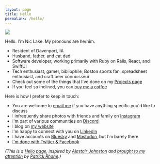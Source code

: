 ```yaml
---
layout: page
title: Hello
permalink: /hello/
---
```


<img class="photo photo-right" src="https://i.imgur.com/cpCOxpe.jpg" />

Hello. I'm Nic Lake. My pronouns are he/him.

- Resident of Davenport, IA
- Husband, father, and cat dad
- Software developer, working primarily with Ruby on Rails, React, and SwiftUI
- Tech enthusiast, gamer, bibliophile, Boston sports fan, spreadsheet enthusiast, and craft beer connoisseur
- Check out some of the things that I've done on my [Projects page](/projects)
- If you feel so inclined, you can [buy me a coffee](https://ko-fi.com/niclake)

Here is how I prefer to keep in touch:

- You are welcome to [email me](mailto:niclake13@gmail.com) if you have anything specific you'd like to discuss
- I infrequently share photos with friends and family on [Instagram](http://instagram.com/niclake)
- I'm part of various communities on [Discord](http://discordapp.com/users/147383526323388416)
- I blog on [my website](https://niclake.me)
- I'm happy to connect with you on [LinkedIn](https://www.linkedin.com/in/niclake/)
- I have accounts on [Bluesky](https://bsky.app/profile/niclake.bsky.social) and [Mastodon](https://mastodon.social/@niclake), but I'm barely there.
- [I'm done with Twitter & Facebook](https://niclake.me/fuck-social-media/)

*(This is a [Hello page](https://alastairjohnston.com/introducing-hello-pages/), inspired by [Alastair Johnston](https://alastairjohnston.com) and [brought to my attention](https://www.patrickrhone.net/11911-2/) by [Patrick Rhone](https://www.patrickrhone.net).)*
